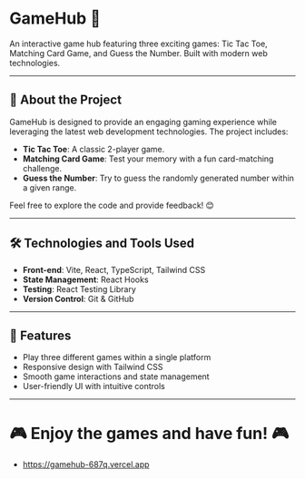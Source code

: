 # GameHub 🚀

An interactive game hub featuring three exciting games: Tic Tac Toe, Matching Card Game, and Guess the Number. Built with modern web technologies.

---

## 📝 About the Project

GameHub is designed to provide an engaging gaming experience while leveraging the latest web development technologies. The project includes:

- **Tic Tac Toe**: A classic 2-player game.
- **Matching Card Game**: Test your memory with a fun card-matching challenge.
- **Guess the Number**: Try to guess the randomly generated number within a given range.

Feel free to explore the code and provide feedback! 😊

---

## 🛠️ Technologies and Tools Used

- **Front-end**: Vite, React, TypeScript, Tailwind CSS
- **State Management**: React Hooks
- **Testing**: React Testing Library
- **Version Control**: Git & GitHub

---

## 🚀 Features

- Play three different games within a single platform
- Responsive design with Tailwind CSS
- Smooth game interactions and state management
- User-friendly UI with intuitive controls

---

# 🎮 Enjoy the games and have fun! 🎮

- https://gamehub-687q.vercel.app